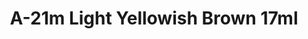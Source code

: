 ---
layout: product
title: "A-21m Light Yellowish Brown 17ml"
price: "320" 
desc: "Akrilna boja 17mL"
img_path: "/assets/img/AK2248.jpg"
brand: "AK "
available: true
special_offer: false
new: false
soon: false
cat: "020000"
subcat: "020200"
subsubcat: "020203"
sifra: "AK2248"
popular: true
---